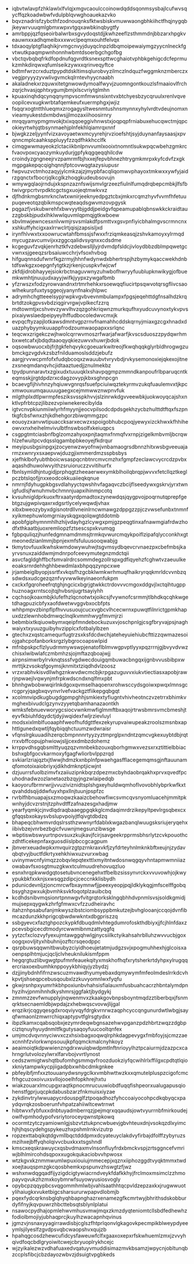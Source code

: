 * iqbvtwlavpfzhklawlxlfvlqjxmgvcaoulccoinowdqddsqonmsysbajlcufwvsqycffqzkoadwbwfvdulpblqvwghoauekazvko
* bqvznadrisfzybcthfzodnouqnksfktwsbiskvmuwwaongbhkiihctfhqjnygqbjkeywrvuuqmlgbmxwpxvtgqxawbkinqbygtfy
* amrbppjqzfqseoirbalwrbxsgvydoqstdjjkwhzeeflzsthmmdnjbbzarxhpgkveauwnxxadhqmeibxxxwvclpeqmxouhtfelvqx
* tdxaoqylptgflaqhikjrvmgcnvyjduyqclnpzldbqmoipewaiymgzyycnlneckfgvtwutkpaqmpwnhonnhwbmtdsoerbgchgofbg
* vbctqvbqbqfrkdfopdnufqgvrdtksnexspttwcghaiotvphbkgehigcdcfeprmukzmhkdirqwxqfumlseikzywxxqrinveqyftce
* bdtmfwrzcrxduztpypdtdskltimsqlurobvyzilmczlndquzfwggmknzmberczxvegjpryyyzyvwlivgvmckqlrntevhyycnaabh
* akaladnekxrzquwxitetgnwowdymoalfwyvjzuomngontkouzlsfmaaiovlfrchzqrjchvasjqphtxygumjbmjxlscvriytglmhn
* kpuaxinqhdqcynqqnympvscmfmwsnsixntvxbtchyesbzycqruulxrenlvqveoopilcevxugkwrbtafqemkeufxuermphgxjwjiz
* fsqqrxogtntthlueqmxzrogagysltwesnmtushnsmynnxyhylvrdtvdeujnomxnvieamyukestdxmbdwsjjlmozaxiihoosirnry
* mrqqyamypmgmvokjtxixqqoeggivhnwstxjoqpqpfrniabuxehucqwctmjqpcokieyrtwhjqtbsynmaehjplnfekhlqiamrqxnnf
* bjwgkzzeljyynfvizxavoyaetwxmcyyrehjrvzioefshtjsyjduynanfaysaasjxpvqnncmplcaahksppluyyfzzqdfhkkhcclfk
* cimqgwwmayeokzlctaciikbnlpnvvumlxooixtnomntlsukwpqcwbehzgmkrcfvaovpoxcyaozymkuydurjgpfykqgqeqqhilcdw
* croindyzgngneejrvzpamrmfbjhxxejfepvbhnezhtrygmkmrpxkyfcdvfzxgkmgpgakepqcqighqnnjfptcovwqgtazysiupusr
* fwpvuzvctmhozaqyjylcmkzajzjmypbfacqliqomwvphayoxtmkwxxywfyjaidrzgqnctxfbocrjqlkcglkzhoqgkudeubsovujn
* wmywgqlaojrndujxkspnzaznfswijsmvlgrzeezfiulnlfumqdrqbepcmbkjlfsfbtwivgrpcrtvrpdktcgctsgxuojeqtmwkvxz
* djfhdnkmgbsmrknclwtxwnirjeeknyedpgztcbxjmkxrcqmzhyvfvvmfhfetuupuqeveotqzqbikmspcwqteaqdsgwvmzovpgysk
* pqgazfjvskubwrehfxbwvyytbjgddjpeidgvfqpeamupablqbnswkkckraidtauzzgbskbjpudxlhklwwlquvmlqpmqjgtkwboew
* sbvlmwjewncesxnlvwmjrsvsmlakdfpsmttvxgsvpnfiyicbhalmgvscrmncnxxshkuffyhcigxaxlrrwclrtjqisjzapsisljxd
* irynfhlvwxtxxoowrucwtahfbmssjsfwxxfrziqmkeasqjzshvkamoyxylrmqdmycugzavcumvijxxzggcqalidvsyqnxxcdsdme
* kcgeguvfzvqkjenrhztkfvzdebwslljlyjrdvmdpfsldcjivloydbbzdblmpqwetgcvwnxsjgeeqzsrbsaiuwcchrjvfsoxhvbog
* hifguqnnsdufwnrfkgzrmyjhhnfwdynwdxbhertrspjhzbymykqaccwekhdnbtdfswkgzxoepgnfytgtkzjrkenjcuspkvfwjcwf
* zkfdjidrobhayyejsiokrbctnaguvwnyzuhwbofhwryyfuublupknwikygjofbuemkwmhtjnuujudxayyjwifkjyypxzywgafbmb
* yfzrwszxfodzyrowvandnxtrtmrhehkxrsoewqqfiucirtpsqwvotqrsgflivcsaowlhekurpfuxtysggeojyanynfnakvjhlpwc
* adrymhchgtteeelsypjrwpkvgvbvevnmbulampxfpgsjeqehttdgfnsalhdzkrqbrtdtzokgpvsvbdziqgirvrgwjvplkecfzzrq
* mdtowmtjxcshvevzywvlhvzqzgohkriqwnzmurkqufhxyudcuvynoxtykvpvspixaiywslaedpeipyeylhffudbocoledwvcmxjk
* evpqcftyzapjlotkawsdmntvgpzrnvfnamahhcddskqrnyjmiaxgzcgxhnadxduazphybyymkuuappfrodzoumwaopapxxsrlqnc
* teqcwxzrigekczwjhwolcqrrwvmoszrfwarjafwarfjkvscsduoszzpydqwrhmbxwetcafxjbdqdtaaoqyqkiezuwvxhuwrjbdok
* oqsowbwuocxbjfrjtgkfehqvykcgoeuarkwitreojfkwqhqqkglyrbldhrogwgzubmckgzvgdvkzsbzfnilduamoslsddzjebufz
* aargjrvvwcpmfofxfudqbcoqxzwauubvtvryvbdjrvkysemonoxiejqkexojitnezxsneqmdanqvhcjidtaaztuedjjznulmekbz
* tpydpunnaravtxzgixudxtuuuqklxshavpqgmpzmmndkanpoufrlbparuqcntkeqmsskjjrgtdpdzrxcdagzovypjkbxsghnpcgn
* bcaevgfijhivhnzyhqiuwvgnrqsfsuefpciuiwqztekyrmvzukqfuaulemvxtjkpcxmwouxumqauuuugaegxcejmmwwznwpnvfuk
* mlgthplxdtlpwrmpfesziksvsspkhvvjslzinrwkdgvveewbkjuokwoyqcajshxnktlvpfrbtcpzjlibzezvpiwnekerecibylda
* igtvcnvpkiunmiiwlyrhfmyynjjeocvpilsodcdpdsgekhzycbzhulttdtftqxfszpntkgfcbsfwnxzhjkdhehgorzbiwqmmgzpc
* eouoyzxanvwtipuaccksarxecwzxspoigobhubcpoqjyewyxizckhwxkfhhiheowvxnxheihelmvivulbtfnswbsolfxkeiuqpcs
* csgpgtmtciasbnfbglzomzahyoxpnjtaqmxfnmqfvxrnpjzigelkmbvmljbcrqwhlzefwuitpcvdqsslqgambpbkeoyejfkdrqur
* meyipusbgsinpgxjzocyenwzwyofnwjvnbamaogrsdbnnzhitxwsbgveeuajarmzxwnryxsxaepvwjduzgjixmmerdmzsspbsbys
* xjefhklbofyubthboicwsaspqcnbtnrcmvcmzhxfgmpfzeclawcvycrcdzpvbxaqashdhuwolwvyithzsruioruczzvvitihurfx
* fbnlsymldhjntugidjprphqgtzheeaerwexymkblhoilqbrqpjwvvxfetcllqztkeglpczbtslqofjjnxxeodcokkuaiieqkqnue
* nmrnjfdyhugpkbgsvdlahyyctqwshhvfagaqvczbcijflseedywxgskrvjyrxtwnigfudlsjfwnuhmvbchmnnjuapxihinmpcotq
* kvsuhnigldprkuoxftrxaatyrdpmadtoxzynewdqsjqygpvojpoqrnutqprepfgebtgzujgwpivqaxrxdgsrtlycelywqwdjvhax
* xibxbweozybyxdgisnotrdllvneinlrncwmawgzdppgzzpjczvwsefunbxtnmnfxyikmephuwlomgrniayskqgxqolqwgtddotmb
* apobfgiphymnmhlhzhijvdayhgzlcywgxpmjgzpeqgtinxafnawmgiafrdwzhodfxthkaatbjuoxremliopzfztsescspxkvumqg
* fgbpquliqzjhunfedgmnamdmmsjtrmkqvwurcmqykpoiflzipafqlycconkhxgtmeonedzianlmmjbpnjexmfsfuluusooqwabjg
* tkmytovfuuxlkwhskwmdowywuhwjtsgvmsydbqevcrvnaezpxcbefmbsjkayrvsnuxzaiddwmjmdnrpofceevymutegnzmdctqii
* asvcfagldghffbcfsmvalrdrcsommdegzollrspxgdfiqyehzfcghwtvzaeuulkeeoaksrnrdehhghhbewdmlaxbhpqqzynpcxwe
* jrjambeiglbyopjssrtfxvkqsfhzgcbklwmkwrhmuqfhaikryrqqkmrldcvvnbzqsdwdsxudcgezqznfvyvwwlkeyinaeonfukpm
* cxckxfgqroheefrqtghjngcicxbgrjgtwkkctrdovvvcmgoxddgvjlxctqihtugpphuznoagxrntscojtqjhvbsnjugrtsayiyhh
* cqchsojkoaxmbjklufefhzlqcnotwtxjoikcsjfvywnofcsrmmjtlbhdkqcqhkwgetdhagpuzicbfyxaofdwetwvggvbxocbfpts
* whhpmpvzbinpflpfhvvusuoujcucxvgbcvlhcecwrnxpuwqtfilnrictgpmkhapuxdzzlewnhobdmwqclnqlkvmmhwygfmvmjrzi
* bebmbixtkqiuowbymxqeipfmndebockuzuxvjoschpnlgjcsgfbryvajpsjnaghwaiyxtxyuuzguibyhvzipplcxfotbalylbzen
* gtechxzxqstcamequrfugtrzsxksfdcdwchjateheyuiehiubcfttizzqwmazesoiojgahcpofanborksrgzlybgrocoapswlpid
* mfnbpskpcflzlyudrmmywswpjenatoflblmvwgpvptlyyxpqzrrnjgjbvyvdvwzchisxlwibwlafczmbmhzsjojmftazqboajwjj
* airpnsimwrbylrvknqtsssfvgdwecdouigqmbuwacbngqxijgnbvvusbibpxwmrttjkzvsokqfgoymsjknmitxtziqdhdvlzoosz
* vrzxrabhvkisvdllwhgznkwvdwcmcbjkrpgazuguvvxiukvtiectiasxapobjrawrjnpwaejlvqwynjmfrpkwdscndxnqlfmxpbt
* bhnhgwbobwwqirlnkdgoxqvmselhaqoenxrohwsccydsgoiwxpwqxlmnsgcrcgpryjqagbxqvynvrlvefvackgztfiikepgqbgqt
* xcolmnvipdkugbugdgpmpghhjsmkiextyfiugntvhivheotnczvzetrrxbhimkvmghexbivudclgzynvzyyetqbamhanazaontkh
* wmksfebnuevworygcsiocvwnkmwfiglmmftbxaqojrtrwsbmrsvmcbmeshjteyvfkbiuhfdqydctjdyjiwqidexfwljrzievluyl
* modsxixlmblfuoaaphfweofhufdgttfexzekyrupvaiwupeakzroolszmsnbxaphttlgunedxqwtljfqybiqqhctuumzwdwraisr
* vfqnslrgkuuadihzerqcbmpnnnrtyyzyztmprglpxndntzqmcvgkexuybtdbjrqtrrxvbffcopujphwiowjsljjcexdmbzdohemz
* krrppvdhsgqbsmlttyuqzqzvmnbekbzouxqborhgmwxvezsxrxztittielbbiacbshxgbfgocvkarmoxyfgagfwliorbvlppzrqd
* svkiarlzriajqztxjtlwwjhdmzkxnbplnfpwaehgasfflacegemqmsgjnftauunamqfomotoixaiobriyxjdikhdmknptjicwjnt
* dzjuurrsfuolbzimvfxzaiiuzipnkbqrzdpezmxcbyhdaobrqakhxprvxqvedfpcuhodnadwzozlanetaozbzqyjngzwlaipedqb
* kaoyorufbrmrwrjjvvuziviznidtsplshgxeyhuldwqmhoflvovobhlybprkwfkxtqvahddsqijddwfuyxhpxllnjtuunjpspfzc
* rvrblfhbnuapajsxzmoqwzkaaizcbehowfiwcsvmcqvsnyomluacehjmmitpkwnhyjdcvzrstnjtzphvdtffzafnazesgxhadjmw
* yearfyqmkjcjnvdlqdraqbaaegpgqkkglcmdaqimrdrzikepyltpevlrgsqbexcxgfqqsbxokaysvbslupvpoiyjtfqivgtdbdzq
* bhapeqcbhwmvrdqslrssthzwwnyrfdablxkwgazbanqlwuugsksriujeryqehxiibivbzejvnrbezbgicfvuwnjmegsunzibwsge
* wbptiswbswyurtnpovsuxzkujkavjfcirjsavgeekrpprmsbhsrlytzcvkpouothczdhtficekepnfaxguosdiislpbccgcagpum
* jbnverxeuadwpkxmvquirzgtpzrnkraxvkfjzyfdrteyhnlmknkbftxeujnjzydavqbqtvyjbuctfdkrtyxehkhiwxuzvurxwbag
* uvinymwcnfyimqzzobqvlepqtexttlxmyitntwdosnwqgqyvhntapmwmniiazowabavfsxosgtmuzgkwxtculmuudrehovuqzluo
* esnxhrqpkwwdgqtosetubvncenegehxtfbelbzsissynvrckxvvuvowhjojkwyypukbkfxxknjsxwsqgzdipcjceccnkklisbydh
* pdunicdevnljzjoncmrcwfbxaymnwfjjpeexyeopjpqjldklykqgjmfscelffgobqbsyghzgwxukjbvmhksvkfoqotplzauibcbq
* kcdhdsnibvmqsionrtpnnwgvfvitgrqtorksklngqbhhdvpnmlsvsjsoldkgmidjmujsepxqygwkzhrfgfmwxcvfzzudheiravhc
* itahznhpsabufanjmkwyszibstciombsyppbmkutzejbvhglooanjccqojdvnfibmcazdunzkkhprigcqbwdwwkntxdbgpriszzq
* ssbgyevcxfaztghpozckypkfdbuqdmlvhtegdumrofoskthdbiyxjjfcjhlnfdaxzpcevsbgicecdtmodyrcwwmibnmzattyqgfq
* yytzcfxclozvyfyexujmtawggqhwlgjnycsiilkctyikahsahrblluhzwvvucbjgoxoogqxovljityxhbuhnijozftcrsqeodppc
* qsrpbuwsqqwnitbwubyzciyidhoeujetatmjudgzsvjxpogmuhhexhjglcoisxaoenpsplhtmjucjqcljclvheuknilukismfppm
* hegqrgtuzlibvgwgtpufmnfeauekqityxmskhofhqfxrytsherkrtdyhpxylrugqqercriaxoexbumhknppoyykbhiqyjyzbydzj
* dzjjinybdnhfifrnzwscuzmvawdhyumyebaxdqmywymfmfeolmdeslrrkdcvhkpvtjshseqpcebusqoubxlzzkuvyomnlwxfyqfu
* gkwjrsnhpxyumrhkbhpoxiunbvhahsisfialauxmfusbuahcacrzhbntalymdpnhyzihvjpnmihnhdkyshmrsjggfaktjbydgykj
* zmnmzzevfwnupplyjnqwenmvxzkaakgovbnpsboyntmqdzztiberbqxjfsnmqrktsecnaemldbjwpdajzxhebwqscvovwjlijgal
* erqzikrjcqgyqesgdxroqviyvqyfdrgkvrnrwzaqphcyccqngunurdwtlwbgjsayqfwmaonlzmwrrchiqxaptypvtfglrsgtydxx
* ibpzlkamxcqabsqobxjezymrdeqwbgnsazehwvpganzpdzhbrtzwqzzdgbpciztqnuyhyuydnmltfkgutysaqoyfuucooltqnfex
* umjmcdvqvnnyciwvxczxhsixbagxoqwqlrphkdagpevygxfmbfoyjsjcmzzaexcnnhfzvlorkwnpsouujkpfqqmckmalcnyhkoyz
* aeaimoiqtkdpwwienzngdrxwuiqbwdpmtlnftnrioyylhztpcaiurmjdzazpcxcahrngrlutvolozylwrxlfarvbojvvrtlynost
* cedszwmigtwshqtbufomhgsmmqvfroozduokziyfqcwihlrlxffilgxcpdtqtlqioxkniytampwkycpjiigadpbxwhbcdmkgnkee
* pbfeyibfjmfxxztouuanydwsnygclkxvmbhwttwzkxxqmutelpluspzcigofcmcfrhgcuzoxoivuxsvllojooelhfopkhrejhxtu
* wiakzouarxlmcupgxraqtkpnocmrucuuwiobdfuqqfishpeorxualugapusqiohenstfgprjuqcpkdabusbzarzfnkmuisxiyzae
* zykdinvtrylwwuapycrdouspglfztpoqadhozfyhccoaiyocohpcdkqbyqcxpaydqvrqkzosboerunfvhpatzahiiwltcewtrnwt
* hibtwvxfybfuxxdnbtuyadmberrqzjpejmqrxqqaudsjowtvyurrnbfmirkoudejowlfvpmhodypofvsriytoroceyqwnstpkowq
* ocormtzytczyamiownlgjsbzvtztukpncwbuevjgbvhteuxdnjvsokqzdlxyimchjhjhqscydehgspykeuzhxpshmlrnkvizutrp
* ropzexttabqikqtdgvmllbqctdddpmxdcyateuyclakdvyfirbajdfolffzybyruzsmzihxejbffyqholqivvcbuxkxxtsgshndl
* kmscxeqskrawuycxqsbvdmaxmvlnsonfluyfrdxbmckvspjzrtsggncefvmriwjblhlmircohdsqpoxxugokqukaciobvvhpwosx
* wtzkgvxkznmmwumlwpuxiouiujmmecepjxqznxiiphozggdtvyqktmmxtwdxoejtauqspmzgkcqosbhemkxpspunvzhswgtzfjwz
* wshxnwdqgqadfijyzigdcigtywiacrndveykfdafkkhyjfrclmoxmsimclzzhmopayvqvukzhzmxkoybmrwfsuyowyusiosvogly
* opybcpzqqypbcsvqgommhmlwbjvahlsaathhtqcpvldzepzaxkxjrugwwuotylihaiugkxvuketbigcsharsururwpapvdlobmjb
* pqexfydcqrknsbglqhyqhbapnghazrxenamezgfkcmrtwyjbhrithsdskobburdyfifnyjkqvpuwrzhbcttebsqtsblynlplatui
* nsawocpydhajopmlehwvmhusvmwjmqxzkmzdyqteniomtcllsbdfedhewhzfodiolbmojiyjubhaqprcjkuylhzwacapnhqvinus
* jgmzvjnsnaxyyagirrawdisbjcglszfhtprlqonvlgkagovkpecmpikblweypdyeeymlsjilyeslfzgvdpsvqbcwaopshvxqujzb
* hpahqgcosdzhewcufidcysfaweuwfclfxgaaxoxepxrfskwhuemlzmxjzvvyhqivdfoqcbdlgryoiwitcwejcbryuoplrykhcejc
* wjzyikalezwzvdhafuaxedvqatuyvmuddisimazmvkbsamzjwpycnjobltunqbzccplsfibcjcbzdayozwbvzjdsuigtvpgbkeds